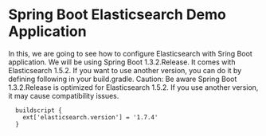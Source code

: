 # Spring Boot Elasticsearch Demo Application

In this, we are going to see how to configure Elasticsearch with Sring Boot application. We will be using Spring Boot 1.3.2.Release. It comes with Elasticsearch 1.5.2. If you want to use another version, you can do it by defining following in your build.gradle. 
Caution: Be aware Spring Boot 1.3.2.Release is optimized for Elasticsearch 1.5.2. If you use another version, it may cause compatibility issues.

```
  buildscript {
  	ext['elasticsearch.version'] = '1.7.4'
  }

```
